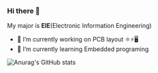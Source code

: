 ### Hi there 👋
My major is __EIE__(Electronic Information Engineering)
- 🔭 I’m currently working on PCB layout ⚛⚡🖥️
- 🌱 I’m currently learning Embedded programing

![Anurag's GitHub stats](https://github-readme-stats.vercel.app/api?username=againstwar&count_private=true&show_icons=true&theme=dracula&locale=cn&hide_border=true)

<!--
**AgainstWar/AgainstWar** is a ✨ _special_ ✨ repository because its `README.md` (this file) appears on your GitHub profile.

Here are some ideas to get you started:

- 🔭 I’m currently working on ...
- 🌱 I’m currently learning ...
- 👯 I’m looking to collaborate on ...
- 🤔 I’m looking for help with ...
- 💬 Ask me about ...
- 📫 How to reach me: ...
- 😄 Pronouns: ...
- ⚡ Fun fact: ...
-->
